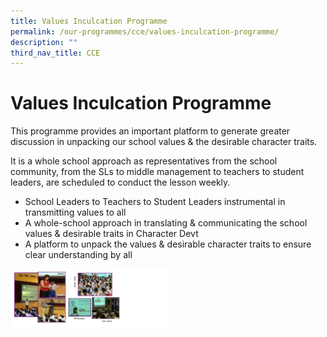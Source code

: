 ```yaml
---
title: Values Inculcation Programme
permalink: /our-programmes/cce/values-inculcation-programme/
description: ""
third_nav_title: CCE
---
```

# **Values Inculcation Programme**

This programme provides an important platform to generate greater discussion in unpacking our school values & the desirable character traits.

It is a whole school approach as representatives from the school community, from the SLs to middle management to teachers to student leaders, are scheduled to conduct the lesson weekly.

*   School Leaders to Teachers to Student Leaders instrumental in transmitting values to all
*   A whole-school approach in translating & communicating the school values & desirable traits in Character Devt
*   A platform to unpack the values & desirable character traits to ensure clear understanding by all

<img src="/images/Values%20Inculcation%20Programme.jpg" 
     style="width:50%">
		 